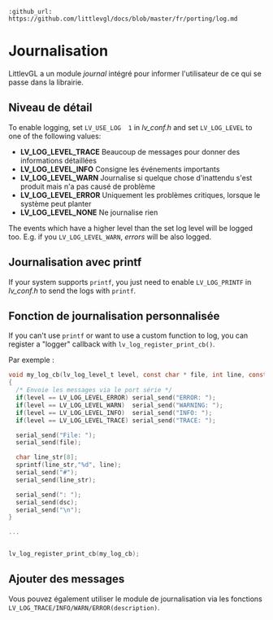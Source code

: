 ```eval_rst
:github_url: https://github.com/littlevgl/docs/blob/master/fr/porting/log.md
```
# Journalisation

LittlevGL a un module *journal* intégré pour informer l'utilisateur de ce qui se passe dans la librairie.

## Niveau de détail
To enable logging, set `LV_USE_LOG  1` in *lv_conf.h* and set `LV_LOG_LEVEL` to one of the following values:
- **LV_LOG_LEVEL_TRACE** Beaucoup de messages pour donner des informations détaillées
- **LV_LOG_LEVEL_INFO**  Consigne les événements importants
- **LV_LOG_LEVEL_WARN**  Journalise si quelque chose d'inattendu s'est produit mais n'a pas causé de problème
- **LV_LOG_LEVEL_ERROR** Uniquement les problèmes critiques, lorsque le système peut planter
- **LV_LOG_LEVEL_NONE**  Ne journalise rien

The events which have a higher level than the set log level will be logged too. E.g. if you `LV_LOG_LEVEL_WARN`, *errors* will be also logged.

## Journalisation avec printf
If your system supports `printf`, you just need to enable `LV_LOG_PRINTF` in *lv_conf.h* to send the logs with `printf`.


## Fonction de journalisation personnalisée
If you can't use `printf` or want to use a custom function to log, you can register a "logger" callback with `lv_log_register_print_cb()`. 

Par exemple :

```c
void my_log_cb(lv_log_level_t level, const char * file, int line, const char * dsc)
{
  /* Envoie les messages via le port série */
  if(level == LV_LOG_LEVEL_ERROR) serial_send("ERROR: ");
  if(level == LV_LOG_LEVEL_WARN)  serial_send("WARNING: ");
  if(level == LV_LOG_LEVEL_INFO)  serial_send("INFO: ");
  if(level == LV_LOG_LEVEL_TRACE) serial_send("TRACE: ");

  serial_send("File: ");
  serial_send(file);

  char line_str[8];
  sprintf(line_str,"%d", line);
  serial_send("#");
  serial_send(line_str);

  serial_send(": ");
  serial_send(dsc);
  serial_send("\n");
}

...


lv_log_register_print_cb(my_log_cb);

```

## Ajouter des messages

Vous pouvez également utiliser le module de journalisation via les fonctions `LV_LOG_TRACE/INFO/WARN/ERROR(description)`.

